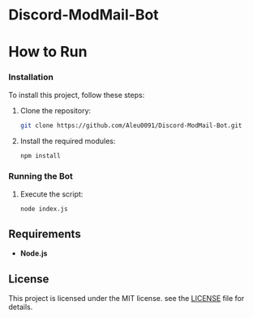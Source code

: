 # Discord-ModMail-Bot

# How to Run

### Installation

To install this project, follow these steps:

1. Clone the repository:

    ```bash
    git clone https://github.com/Aleu0091/Discord-ModMail-Bot.git
    ```

2. Install the required modules:

    ```bash
    npm install
    ```

### Running the Bot
1. Execute the script:

    ```bash
    node index.js
    ```


## Requirements

-   **Node.js**
## License

This project is licensed under the MIT license. see the [LICENSE](LICENSE) file for details.

